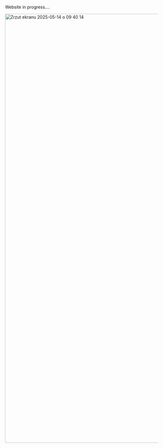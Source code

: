 Website in progress....


<img width="1408" alt="Zrzut ekranu 2025-05-14 o 09 40 14" src="https://github.com/user-attachments/assets/afb6a9ba-872c-40f2-b00d-0c3cc6aead0a" />
